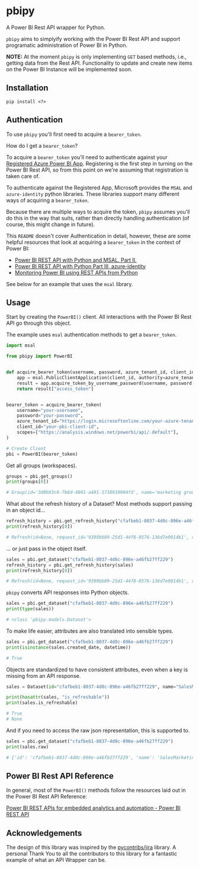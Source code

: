 # pbipy

A Power BI Rest API wrapper for Python. 

`pbipy` aims to simplyify working with the Power BI Rest API and support programatic administration of Power BI in Python.

**NOTE:** At the moment `pbipy` is only implementing `GET` based methods, i.e., getting data from the Rest API. Functionality to update and create new items on the Power BI Instance will be implemented soon.

## Installation

```console
pip install <?>
```


## Authentication

To use `pbipy` you'll first need to acquire a `bearer_token`.

How do I get a `bearer_token`?

To acquire a `bearer_token` you'll need to authenticate against your [Registered Azure Power BI App](https://learn.microsoft.com/en-us/power-bi/developer/embedded/register-app?tabs=customers). Registering is the first step in turning on the Power BI Rest API, so from this point on we're assuming that registration is taken care of.

To authenticate against the Registered App, Microsoft provides the `MSAL` and `azure-identity` python libraries. These libraries support many different ways of acquiring a `bearer_token`.

Because there are multiple ways to acquire the token, `pbipy` assumes you'll do this in the way that suits, rather than directly handling authentication (of course, this might change in future).

This `README` doesn't cover Authentication in detail, however, these are some helpful resources that look at acquiring a `bearer_token` in the context of Power BI:

* [Power BI REST API with Python and MSAL. Part II.](https://www.datalineo.com/post/power-bi-rest-api-with-python-and-msal-part-ii)
* [Power BI REST API with Python Part III, azure-identity](https://www.datalineo.com/post/power-bi-rest-api-with-python-part-iii-azure-identity)
* [Monitoring Power BI using REST APIs from Python](https://data-goblins.com/power-bi/power-bi-api-python)

See below for an example that uses the `msal` library.

## Usage

Start by creating the `PowerBI()` client. All interactions with the Power BI Rest API go through this object. 

The example uses `msal` authentication methods to get a `bearer_token`.
```python
import msal

from pbipy import PowerBI


def acquire_bearer_token(username, password, azure_tenant_id, client_id, scopes):
    app = msal.PublicClientApplication(client_id, authority=azure_tenant_id)
    result = app.acquire_token_by_username_password(username, password, scopes)
    return result["access_token"]


bearer_token = acquire_bearer_token(
    username="your-username",
    password="your-password",
    azure_tenant_id="https://login.microsoftonline.com/your-azure-tenant-id",
    client_id="your-pbi-client-id",
    scopes=["https://analysis.windows.net/powerbi/api/.default"],
)

# Create Client
pbi = PowerBI(bearer_token)
```

Get all groups (workspaces).

```python
groups = pbi.get_groups()
print(groups[0])

# Group(id='3d9b93c6-7b6d-4801-a491-1738910904fd', name='marketing group', type='Workspace', ...)
```

What about the refresh history of a Dataset? Most methods support passing in an object id...

```python
refresh_history = pbi.get_refresh_history("cfafbeb1-8037-4d0c-896e-a46fb27ff229")
print(refresh_history[0])

# Refresh(id=None, request_id='9399bb89-25d1-44f8-8576-136d7e9014b1', refresh_type='ViaApi', ...)
```

... or just pass in the object itself.

```python
sales = pbi.get_dataset("cfafbeb1-8037-4d0c-896e-a46fb27ff229")
refresh_history = pbi.get_refresh_history(sales)
print(refresh_history[0])

# Refresh(id=None, request_id='9399bb89-25d1-44f8-8576-136d7e9014b1', refresh_type='ViaApi', ...)
```

`pbipy` converts API responses into Python objects.

```python
sales = pbi.get_dataset("cfafbeb1-8037-4d0c-896e-a46fb27ff229")
print(type(sales))

# <class 'pbipy.models.Dataset'>
```

To make life easier, attributes are also translated into sensible types.

```python
sales = pbi.get_dataset("cfafbeb1-8037-4d0c-896e-a46fb27ff229")
print(isinstance(sales.created_date, datetime))

# True
```

Objects are standardized to have consistent attributes, even when a key is missing from an API response.

```python
sales = Dataset(id="cfafbeb1-8037-4d0c-896e-a46fb27ff229", name="SalesMarketing")

print(hasattr(sales, "is_refreshable"))
print(sales.is_refreshable)

# True
# None
```

And if you need to access the raw json representation, this is supported to.

```python
sales = pbi.get_dataset("cfafbeb1-8037-4d0c-896e-a46fb27ff229")
print(sales.raw)

# {'id': 'cfafbeb1-8037-4d0c-896e-a46fb27ff229', 'name': 'SalesMarketing', 'addRowsAPIEnabled': False, ...},
```

## Power BI Rest API Reference

In general, most of the `PowerBI()` methods follow the resources laid out in the Power BI Rest API Reference:

[Power BI REST APIs for embedded analytics and automation - Power BI REST API](https://learn.microsoft.com/en-us/rest/api/power-bi/)

## Acknowledgements

The design of this library was inspired by the [pycontribs/jira](https://github.com/pycontribs/jira) library. A personal Thank You to all the contributors to this library for a fantastic example of what an API Wrapper can be.